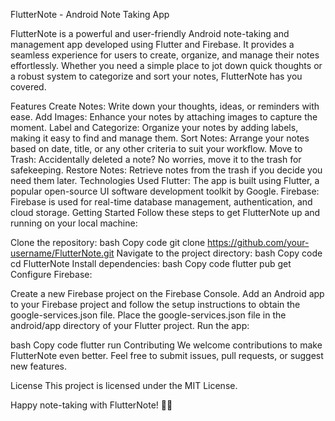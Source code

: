 FlutterNote - Android Note Taking App

FlutterNote is a powerful and user-friendly Android note-taking and management app developed using Flutter and Firebase. It provides a seamless experience for users to create, organize, and manage their notes effortlessly. Whether you need a simple place to jot down quick thoughts or a robust system to categorize and sort your notes, FlutterNote has you covered.

Features
Create Notes: Write down your thoughts, ideas, or reminders with ease.
Add Images: Enhance your notes by attaching images to capture the moment.
Label and Categorize: Organize your notes by adding labels, making it easy to find and manage them.
Sort Notes: Arrange your notes based on date, title, or any other criteria to suit your workflow.
Move to Trash: Accidentally deleted a note? No worries, move it to the trash for safekeeping.
Restore Notes: Retrieve notes from the trash if you decide you need them later.
Technologies Used
Flutter: The app is built using Flutter, a popular open-source UI software development toolkit by Google.
Firebase: Firebase is used for real-time database management, authentication, and cloud storage.
Getting Started
Follow these steps to get FlutterNote up and running on your local machine:

Clone the repository:
bash
Copy code
git clone https://github.com/your-username/FlutterNote.git
Navigate to the project directory:
bash
Copy code
cd FlutterNote
Install dependencies:
bash
Copy code
flutter pub get
Configure Firebase:

Create a new Firebase project on the Firebase Console.
Add an Android app to your Firebase project and follow the setup instructions to obtain the google-services.json file.
Place the google-services.json file in the android/app directory of your Flutter project.
Run the app:

bash
Copy code
flutter run
Contributing
We welcome contributions to make FlutterNote even better. Feel free to submit issues, pull requests, or suggest new features.

License
This project is licensed under the MIT License.

Happy note-taking with FlutterNote! 📝✨
